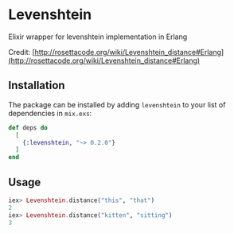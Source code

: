 # Levenshtein

Elixir wrapper for levenshtein implementation in Erlang

Credit: [http://rosettacode.org/wiki/Levenshtein_distance#Erlang](http://rosettacode.org/wiki/Levenshtein_distance#Erlang)


## Installation

The package can be installed
by adding `levenshtein` to your list of dependencies in `mix.exs`:

```elixir
def deps do
  [
    {:levenshtein, "~> 0.2.0"}
  ]
end
```

## Usage

```elixir
iex> Levenshtein.distance("this", "that")
2
iex> Levenshtein.distance("kitten", "sitting")
3
```
